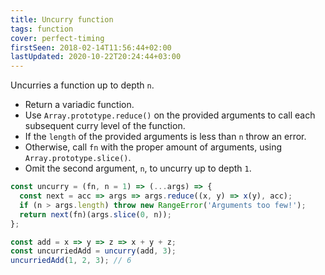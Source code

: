 ```yaml
---
title: Uncurry function
tags: function
cover: perfect-timing
firstSeen: 2018-02-14T11:56:44+02:00
lastUpdated: 2020-10-22T20:24:44+03:00
---
```


Uncurries a function up to depth `n`.

- Return a variadic function.
- Use `Array.prototype.reduce()` on the provided arguments to call each subsequent curry level of the function.
- If the `length` of the provided arguments is less than `n` throw an error.
- Otherwise, call `fn` with the proper amount of arguments, using `Array.prototype.slice()`.
- Omit the second argument, `n`, to uncurry up to depth `1`.

```js
const uncurry = (fn, n = 1) => (...args) => {
  const next = acc => args => args.reduce((x, y) => x(y), acc);
  if (n > args.length) throw new RangeError('Arguments too few!');
  return next(fn)(args.slice(0, n));
};
```

```js
const add = x => y => z => x + y + z;
const uncurriedAdd = uncurry(add, 3);
uncurriedAdd(1, 2, 3); // 6
```
